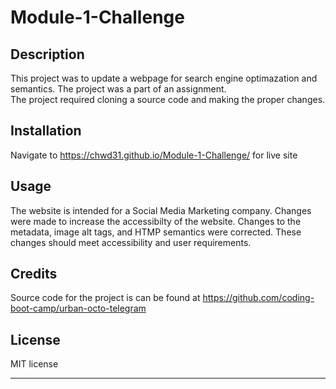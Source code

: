 # Module-1-Challenge

## Description

This project was to update a webpage for search engine optimazation and semantics.  The project was a part of an assignment.  
The project required cloning a source code and making the proper changes.


## Installation
Navigate to https://chwd31.github.io/Module-1-Challenge/ for live site


## Usage

The website is intended for a Social Media Marketing company.  Changes were made to increase the accessibilty of the website.  Changes to the metadata, image alt tags, and HTMP semantics were corrected. These changes should meet accessibility and user requirements.  

## Credits

Source code for the project is can be found at https://github.com/coding-boot-camp/urban-octo-telegram


## License

MIT license

---

